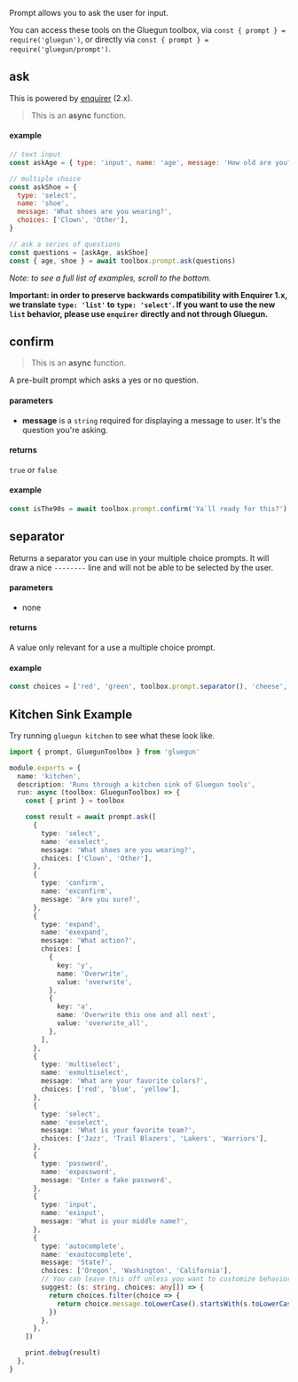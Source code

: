 Prompt allows you to ask the user for input.

You can access these tools on the Gluegun toolbox, via `const { prompt } = require('gluegun')`, or directly via `const { prompt } = require('gluegun/prompt')`.

## ask

This is powered by [enquirer](https://github.com/enquirer/enquirer) (2.x).

> This is an **async** function.

#### example

```js
// text input
const askAge = { type: 'input', name: 'age', message: 'How old are you?' }

// multiple choice
const askShoe = {
  type: 'select',
  name: 'shoe',
  message: 'What shoes are you wearing?',
  choices: ['Clown', 'Other'],
}

// ask a series of questions
const questions = [askAge, askShoe]
const { age, shoe } = await toolbox.prompt.ask(questions)
```

_Note: to see a full list of examples, scroll to the bottom._

**Important: in order to preserve backwards compatibility with Enquirer 1.x, we
translate `type: 'list'` to `type: 'select'`. If you want to use the new `list`
behavior, please use `enquirer` directly and not through Gluegun.**

## confirm

> This is an **async** function.

A pre-built prompt which asks a yes or no question.

#### parameters

- **message** is a `string` required for displaying a message to user. It's the question you're asking.

#### returns

`true` or `false`

#### example

```js
const isThe90s = await toolbox.prompt.confirm('Ya`ll ready for this?')
```

## separator

Returns a separator you can use in your multiple choice prompts. It will draw a nice `--------` line and will not be able to be selected by the user.

#### parameters

- none

#### returns

A value only relevant for a use a multiple choice prompt.

#### example

```js
const choices = ['red', 'green', toolbox.prompt.separator(), 'cheese', 'bread']
```

## Kitchen Sink Example

Try running `gluegun kitchen` to see what these look like.

```typescript
import { prompt, GluegunToolbox } from 'gluegun'

module.exports = {
  name: 'kitchen',
  description: 'Runs through a kitchen sink of Gluegun tools',
  run: async (toolbox: GluegunToolbox) => {
    const { print } = toolbox

    const result = await prompt.ask([
      {
        type: 'select',
        name: 'exselect',
        message: 'What shoes are you wearing?',
        choices: ['Clown', 'Other'],
      },
      {
        type: 'confirm',
        name: 'exconfirm',
        message: 'Are you sure?',
      },
      {
        type: 'expand',
        name: 'exexpand',
        message: 'What action?',
        choices: [
          {
            key: 'y',
            name: 'Overwrite',
            value: 'overwrite',
          },
          {
            key: 'a',
            name: 'Overwrite this one and all next',
            value: 'overwrite_all',
          },
        ],
      },
      {
        type: 'multiselect',
        name: 'exmultiselect',
        message: 'What are your favorite colors?',
        choices: ['red', 'blue', 'yellow'],
      },
      {
        type: 'select',
        name: 'exselect',
        message: 'What is your favorite team?',
        choices: ['Jazz', 'Trail Blazers', 'Lakers', 'Warriors'],
      },
      {
        type: 'password',
        name: 'expassword',
        message: 'Enter a fake password',
      },
      {
        type: 'input',
        name: 'exinput',
        message: 'What is your middle name?',
      },
      {
        type: 'autocomplete',
        name: 'exautocomplete',
        message: 'State?',
        choices: ['Oregon', 'Washington', 'California'],
        // You can leave this off unless you want to customize behavior
        suggest: (s: string, choices: any[]) => {
          return choices.filter(choice => {
            return choice.message.toLowerCase().startsWith(s.toLowerCase())
          })
        },
      },
    ])

    print.debug(result)
  },
}
```
